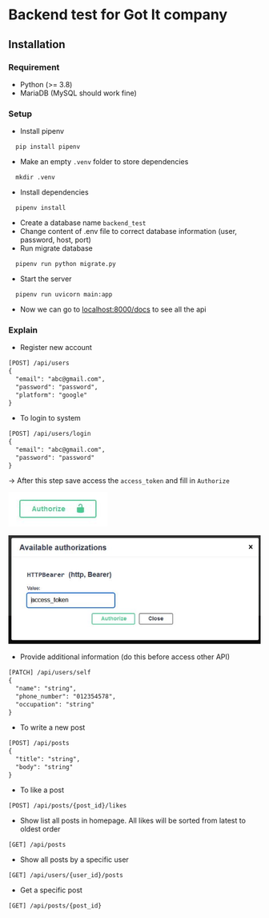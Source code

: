 # Backend test for Got It company

## **Installation**
### **Requirement**
* Python (>= 3.8)
* MariaDB (MySQL should work fine)
### **Setup**
* Install pipenv
```console
  pip install pipenv
```
* Make an empty `.venv` folder to store dependencies
```console
  mkdir .venv
```
* Install dependencies
```console
  pipenv install
```
* Create a database name `backend_test`
* Change content of .env file to correct database information (user, password, host, port)
* Run migrate database
```console
  pipenv run python migrate.py
```
* Start the server
```console
  pipenv run uvicorn main:app
```
* Now we can go to <a href="localhost:8000/docs" target="_blank">localhost:8000/docs</a> to see all the api
### **Explain**
* Register new account
```
[POST] /api/users
{
  "email": "abc@gmail.com",
  "password": "password",
  "platform": "google"
}
```
* To login to system
```
[POST] /api/users/login
{
  "email": "abc@gmail.com",
  "password": "password"
}
```
-> After this step save access the `access_token` and fill in `Authorize`

![authorize](./docs/authorize.JPG)

![token](./docs/token.JPG)
* Provide additional information (do this before access other API)
```
[PATCH] /api/users/self
{
  "name": "string",
  "phone_number": "012354578",
  "occupation": "string"
}
```
* To write a new post
```
[POST] /api/posts
{
  "title": "string",
  "body": "string"
}
```
* To like a post
```
[POST] /api/posts/{post_id}/likes
```
* Show list all posts in homepage. All likes will be sorted from latest to oldest order
```
[GET] /api/posts
```
* Show all posts by a specific user
```
[GET] /api/users/{user_id}/posts
```
* Get a specific post
```
[GET] /api/posts/{post_id}
```
